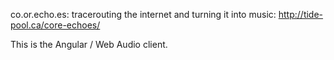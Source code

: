 co.or.echo.es:  tracerouting the internet and turning it into music:  http://tide-pool.ca/core-echoes/

This is the Angular / Web Audio client.
